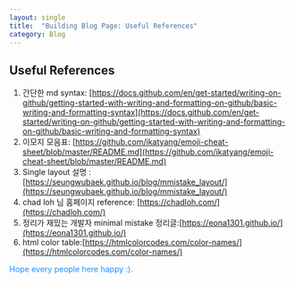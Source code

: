 ```yaml
---
layout: single
title:  "Building Blog Page: Useful References" 
category: Blog
---
```


## Useful References

1. 간단한 md syntax: [https://docs.github.com/en/get-started/writing-on-github/getting-started-with-writing-and-formatting-on-github/basic-writing-and-formatting-syntax](https://docs.github.com/en/get-started/writing-on-github/getting-started-with-writing-and-formatting-on-github/basic-writing-and-formatting-syntax)
2. 이모지 모음표: [https://github.com/ikatyang/emoji-cheat-sheet/blob/master/README.md](https://github.com/ikatyang/emoji-cheat-sheet/blob/master/README.md)
3. Single layout 설명 : [https://seungwubaek.github.io/blog/mmistake_layout/](https://seungwubaek.github.io/blog/mmistake_layout/)
4. chad loh 님 홈페이지 reference: [https://chadloh.com/](https://chadloh.com/)
5. 정리가 재밌는 개발자 minimal mistake 정리글:[https://eona1301.github.io/](https://eona1301.github.io/)
6. html color table:[https://htmlcolorcodes.com/color-names/](https://htmlcolorcodes.com/color-names/)  

<span style="color:DodgerBlue">Hope every people here happy :).</span>